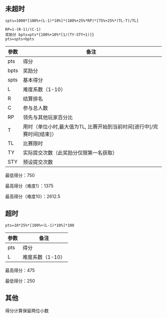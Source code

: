 
## 未超时

```
spts=1000*[100%+(L-1)*10%]*(100%+25%*RP)*[75%+25%*(TL-T)/TL]
```
```
RP=1-(R-1)/(C-1)
奖励分 bpts=pts*{100%+10%*[1/(TY-STY+1)]}
pts=spts+bpts
```

|参数|备注|
|---|---|
|pts|得分|
|bpts|奖励分|
|spts|基本得分|
|L|难度系数（1-10）|
|R|结算排名|
|C|参与总人数|
|RP|领先与其他玩家百分比|
|T|用时（单位小时,最大值为TL, 比赛开始到当前时间[进行中]/完赛时间[结束]）|
|TL|比赛限时|
|TY|实际提交次数（此奖励分仅限第一名获取）|
|STY|预设提交次数|

最低得分：750

最高得分（难度1）：1375

最高得分（难度10）：2612.5

## 超时
```
pts=10*25%*[100%+(L-1)*10%]*100
```

|参数|备注|
|---|---|
|pts|得分|
|L|难度系数（1-10）|

最高得分：475

最低得分：250

## 其他
得分计算保留两位小数